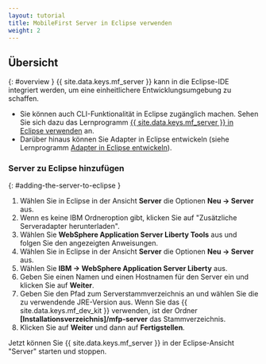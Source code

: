 ```yaml
---
layout: tutorial
title: MobileFirst Server in Eclipse verwenden
weight: 2
---
```

<!-- NLS_CHARSET=UTF-8 -->
## Übersicht
{: #overview }
{{ site.data.keys.mf_server }} kann in die Eclipse-IDE integriert werden, um eine einheitlichere Entwicklungsumgebung zu schaffen.

* Sie können auch CLI-Funktionalität in Eclipse zugänglich machen.
Sehen Sie sich dazu das Lernprogramm [{{ site.data.keys.mf_server }} in Eclipse verwenden](../../../../application-development/using-mobilefirst-cli-in-eclipse) an.
* Darüber hinaus können Sie Adapter in Eclipse entwickeln (siehe Lernprogramm
[Adapter in Eclipse entwickeln](../../../../adapters/developing-adapters)).

### Server zu Eclipse hinzufügen
{: #adding-the-server-to-eclipse }
1. Wählen Sie in Eclipse in der Ansicht **Server** die Optionen **Neu → Server** aus.
2. Wenn es keine IBM Ordneroption gibt, klicken Sie auf "Zusätzliche Serveradapter herunterladen".
3. Wählen Sie **WebSphere Application Server Liberty Tools** aus und folgen Sie den angezeigten Anweisungen.
4. Wählen Sie in Eclipse in der Ansicht **Server** die Optionen **Neu → Server** aus.
5. Wählen Sie **IBM → WebSphere Application Server Liberty** aus.
6. Geben Sie einen Namen und einen Hostnamen für den Server ein und klicken Sie auf **Weiter**.
7. Geben Sie den Pfad zum Serverstammverzeichnis an und wählen Sie die zu verwendende JRE-Version aus. Wenn Sie das
{{ site.data.keys.mf_dev_kit }} verwenden, ist der Ordner **[Installationsverzeichnis]/mfp-server** das Stammverzeichnis.
8. Klicken Sie auf **Weiter** und dann auf **Fertigstellen**.

Jetzt können Sie {{ site.data.keys.mf_server }} in der Eclipse-Ansicht "Server" starten und stoppen.
